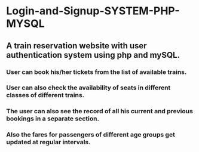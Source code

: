 # Login-and-Signup-SYSTEM-PHP-MYSQL
## A train reservation website with user authentication system using php and mySQL.
### User can book his/her tickets from the list of available trains.
### User can also check the availability of seats in different classes of different trains.
### The user can also see the record of all his current and previous bookings in a separate section.
### Also the fares for passengers of different age groups get updated at regular intervals.
